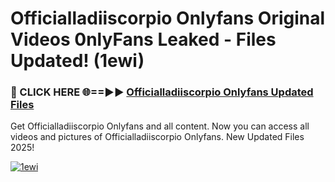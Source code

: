 # Officialladiiscorpio Onlyfans Original Videos 0nlyFans Leaked - Files Updated! (1ewi)

<h3>🔴 CLICK HERE 🌐==►► <a href="https://tinyurl.com/ehrbuxhb" rel="nofollow">Officialladiiscorpio Onlyfans Updated Files</a></h3>

Get Officialladiiscorpio Onlyfans and all content. Now you can access all videos and pictures of Officialladiiscorpio Onlyfans. New Updated Files 2025!

[![1ewi](https://i.imgur.com/lVYEuWS.gif)](https://tinyurl.com/ehrbuxhb)
